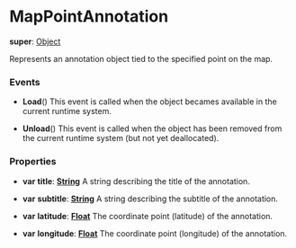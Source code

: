 # MapPointAnnotation

**super**: [Object](Object.md)

Represents an annotation object tied to the specified point on the map.

### Events

* **Load**()
This event is called when the object becames available in the current runtime system.

* **Unload**()
This event is called when the object has been removed from the current runtime system (but not yet deallocated).

</ul>

### Properties

* **var** **title**: **[String](../gravity/types.md)**
A string describing the title of the annotation.

* **var** **subtitle**: **[String](../gravity/types.md)**
A string describing the subtitle of the annotation.

* **var** **latitude**: **[Float](../gravity/types.md)**
The coordinate point (latitude) of the annotation.

* **var** **longitude**: **[Float](../gravity/types.md)**
The coordinate point (longitude) of the annotation.

</ul>

</ul>

